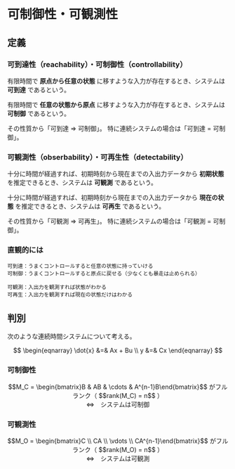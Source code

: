 # 可制御性・可観測性

## 定義

### 可到達性（reachability）・可制御性（controllability）

有限時間で **原点から任意の状態** に移すような入力が存在するとき、システムは **可到達** であるという。

有限時間で **任意の状態から原点** に移すような入力が存在するとき、システムは **可制御** であるという。

その性質から「可到達 ⇒ 可制御」。
特に連続システムの場合は「可到達 = 可制御」。

### 可観測性（obserbability）・可再生性（detectability）

十分に時間が経過すれば、初期時刻から現在までの入出力データから **初期状態** を推定できるとき、システムは **可観測** であるという。

十分に時間が経過すれば、初期時刻から現在までの入出力データから **現在の状態** を推定できるとき、システムは **可再生** であるという。

その性質から「可観測 ⇒ 可再生」。
特に連続システムの場合は「可観測 = 可制御」。

### 直観的には

```
可到達：うまくコントロールすると任意の状態に持っていける
可制御：うまくコントロールすると原点に戻せる（少なくとも暴走は止められる）

可観測：入出力を観測すれば状態がわかる
可再生：入出力を観測すれば現在の状態だけはわかる
```

## 判別

次のような連続時間システムについて考える。

$$
\begin{eqnarray}
\dot{x} &=& Ax + Bu \\
y &=& Cx
\end{eqnarray}
$$

### 可制御性

<center>
$$M_C = \begin{bmatrix}B & AB & \cdots & A^{n-1}B\end{bmatrix}$$ がフルランク（ $$rank(M_C) = n$$ ）<br>⇔　システムは可制御
</center>

### 可観測性

<center>
$$M_O = \begin{bmatrix}C \\ CA \\ \vdots \\ CA^{n-1}\end{bmatrix}$$ がフルランク（ $$rank(M_O) = n$$ ）<br>⇔　システムは可観測
</center>
